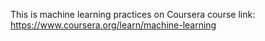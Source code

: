 This is machine learning practices on Coursera
course link: https://www.coursera.org/learn/machine-learning


